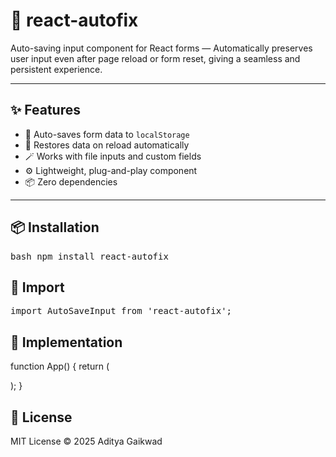 # 🔧 react-autofix

Auto-saving input component for React forms — Automatically preserves user input even after page reload or form reset, giving a seamless and persistent experience.

---

## ✨ Features

- 🧠 Auto-saves form data to `localStorage`
- 🚀 Restores data on reload automatically
- 🪄 Works with file inputs and custom fields
- ⚙️ Lightweight, plug-and-play component
- 📦 Zero dependencies

---

## 📦 Installation
<pre>bash npm install react-autofix</pre>


## 🚀 Import
<pre>import AutoSaveInput from 'react-autofix'; </pre>

## 🚀 Implementation
function App() {
  return (
    <form>
      <AutoSaveInput
        type="text"
        name="username"
        placeholder="Enter your name"
        label="Username"
      />
    </form>
  );
}


## 📃 License
MIT License © 2025 Aditya Gaikwad

